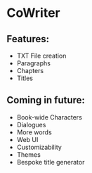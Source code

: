 # CoWriter

## Features:
- TXT File creation
- Paragraphs
- Chapters
- Titles

## Coming in future:
- Book-wide Characters
- Dialogues
- More words
- Web UI
- Customizability
- Themes
- Bespoke title generator
